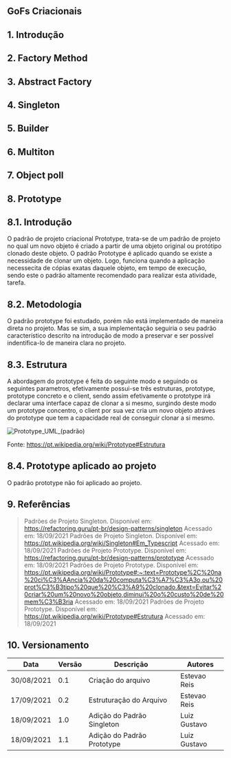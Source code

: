 ## GoFs Criacionais
## 1. Introdução
## 2. Factory Method 
## 3. Abstract Factory 
## 4. Singleton  
## 5. Builder 
## 6. Multiton 
## 7. Object poll 
## 8. Prototype 

## 8.1. Introdução

O padrão de projeto criacional Prototype, trata-se de um padrão de projeto no qual um novo objeto é criado a partir de uma objeto original ou protótipo clonado deste objeto. O padrão Prototype é aplicado quando se existe a necessidade de clonar um objeto. Logo, funciona quando a aplicação necessecita de cópias exatas daquele objeto, em tempo de execução, sendo este o padrão altamente recomendado para realizar esta atividade, tarefa.

## 8.2. Metodologia

 O padrão prototype foi estudado, porém não está implementado de maneira direta no projeto. Mas se sim, a sua implementação seguiria o seu padrão característico descrito na introdução de modo a preservar e ser possível indentífica-lo de maneira clara no projeto.

## 8.3. Estrutura

A abordagem do prototype é feita do seguinte modo e seguindo os seguintes parametros, efetivamente possui-se três estruturas, prototype, prototype concreto e o client, sendo assim efetivamente o prototype irá declarar uma interface capaz de clonar a si mesmo, surgindo deste modo um prototype concentro, o client por sua vez cria um novo objeto atráves do prototype que tem a capacidade real de conseguir clonar a si mesmo. 

![Prototype_UML_(padrão)](https://user-images.githubusercontent.com/82710878/133909977-3f81dfac-f84c-42c3-8a3d-4aa94ea0a585.png)

Fonte: https://pt.wikipedia.org/wiki/Prototype#Estrutura

## 8.4. Prototype aplicado ao projeto

O padrão prototype não foi aplicado ao projeto.

## 9. Referências

> Padrões de Projeto Singleton. Disponível em: https://refactoring.guru/pt-br/design-patterns/singleton Acessado em: 18/09/2021
> Padrões de Projeto Singleton. Disponível em: https://pt.wikipedia.org/wiki/Singleton#Em_Typescript Acessado em: 18/09/2021
> Padrões de Projeto Prototype. Disponível em: https://refactoring.guru/pt-br/design-patterns/prototype Acessado em: 18/09/2021
> Padrões de Projeto Prototype. Disponível em: https://pt.wikipedia.org/wiki/Prototype#:~:text=Prototype%2C%20na%20ci%C3%AAncia%20da%20computa%C3%A7%C3%A3o,ou%20prot%C3%B3tipo%20que%20%C3%A9%20clonado.&text=Evitar%20criar%20um%20novo%20objeto,diminui%20o%20custo%20de%20mem%C3%B3ria Acessado em: 18/09/2021
>  Padrões de Projeto Prototype. Disponível em: https://pt.wikipedia.org/wiki/Prototype#Estrutura  Acessado em: 18/09/2021


## 10. Versionamento 

| Data       | Versão | Descrição         | Autores       | 
| ---------- | ------ | ----------------- | ------------- | 
| 30/08/2021 | 0.1    | Criação do arquivo| Estevao Reis  |
| 17/09/2021 | 0.2    | Estruturação do Arquivo| Estevao Reis |
| 18/09/2021 | 1.0    | Adição do Padrão Singleton| Luiz Gustavo  |              |
| 18/09/2021 | 1.1    | Adição do Padrão Prototype| Luiz Gustavo  |              |
